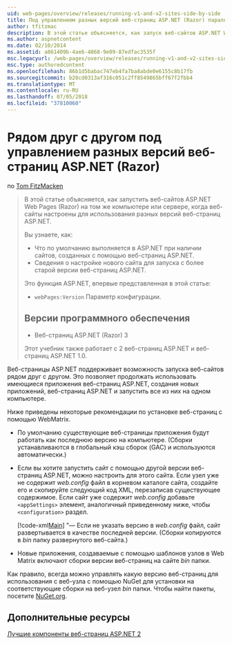 ```yaml
---
uid: web-pages/overview/releases/running-v1-and-v2-sites-side-by-side
title: Под управлением разных версий веб-страниц ASP.NET (Razor) параллельно | Документация Майкрософт
author: tfitzmac
description: В этой статье объясняется, как запуск веб-сайтов ASP.NET Web Pages (Razor) на том же компьютере или сервере, когда веб-сайты настроены для использования разных версий...
ms.author: aspnetcontent
ms.date: 02/10/2014
ms.assetid: a861409b-4ae6-4868-9e09-87edfac3535f
msc.legacyurl: /web-pages/overview/releases/running-v1-and-v2-sites-side-by-side
msc.type: authoredcontent
ms.openlocfilehash: 86b1d5babac747eb4fa7ba8abde0e6155c8b17fb
ms.sourcegitcommit: b28cd0313af316c051c2ff8549865bff67f2fbb4
ms.translationtype: MT
ms.contentlocale: ru-RU
ms.lasthandoff: 07/05/2018
ms.locfileid: "37810060"
---
```

<a name="running-different-versions-of-aspnet-web-pages-razor-side-by-side"></a>Рядом друг с другом под управлением разных версий веб-страниц ASP.NET (Razor)
====================
по [Tom FitzMacken](https://github.com/tfitzmac)

> В этой статье объясняется, как запустить веб-сайтов ASP.NET Web Pages (Razor) на том же компьютере или сервере, когда веб-сайты настроены для использования разных версий веб-страниц ASP.NET.
> 
> Вы узнаете, как:
> 
> - Что по умолчанию выполняется в ASP.NET при наличии сайтов, созданных с помощью веб-страниц ASP.NET.
> - Сведения о настройке нового сайта для запуска с более старой версии веб-страниц ASP.NET.
>   
> 
> Это функция ASP.NET, впервые представленная в этой статье:
> 
> - `webPages:Version` Параметр конфигурации.
>   
> 
> ## <a name="software-versions"></a>Версии программного обеспечения
> 
> 
> - Веб-страниц ASP.NET (Razor) 3
>   
> 
> Этот учебник также работает с 2 веб-страниц ASP.NET и веб-страниц ASP.NET 1.0.


Веб-страницы ASP.NET поддерживает возможность запуска веб-сайтов рядом друг с другом. Это позволяет продолжать использовать имеющиеся приложения веб-страниц ASP.NET, создания новых приложений, веб-страниц ASP.NET и запустить все из них на одном компьютере.

Ниже приведены некоторые рекомендации по установке веб-страниц с помощью WebMatrix.

- По умолчанию существующие веб-страницы приложения будут работать как последнюю версию на компьютере. (Сборки устанавливаются в глобальный кэш сборок (GAC) и используются автоматически.)
- Если вы хотите запустить сайт с помощью другой версии веб-страниц ASP.NET, можно настроить для этого сайта. Если узел уже не содержит *web.config* файл в корневом каталоге сайта, создайте его и скопируйте следующий код XML, перезаписав существующее содержимое. Если сайт уже содержит *web.config* добавьте `<appSettings>` элемент, аналогичный приведенному ниже, чтобы `<configuration>` раздел.

    [!code-xml[Main](running-v1-and-v2-sites-side-by-side/samples/sample1.xml)]
  "— Если не указать версию в *web.config* файл, сайт развертывается в качестве последней версии. (Сборки копируются в *bin* папку развернутого веб-сайта.)
- Новые приложения, создаваемые с помощью шаблонов узлов в Web Matrix включают сборки версии веб-страниц на сайте *bin* папки.

Как правило, всегда можно управлять какую версию веб-страниц для использования с веб-узла с помощью NuGet для установки на соответствующие сборки на веб-узел *bin* папки. Чтобы найти пакеты, посетите [NuGet.org](http://NuGet.org).

## <a name="additional-resources"></a>Дополнительные ресурсы

[Лучшие компоненты веб-страниц ASP.NET 2](top-features-in-web-pages-2.md)
